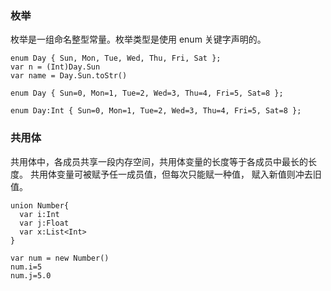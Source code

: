 ### 枚举

枚举是一组命名整型常量。枚举类型是使用 enum 关键字声明的。

~~~
enum Day { Sun, Mon, Tue, Wed, Thu, Fri, Sat };
var n = (Int)Day.Sun
var name = Day.Sun.toStr()
~~~

~~~
enum Day { Sun=0, Mon=1, Tue=2, Wed=3, Thu=4, Fri=5, Sat=8 };
~~~

~~~
enum Day:Int { Sun=0, Mon=1, Tue=2, Wed=3, Thu=4, Fri=5, Sat=8 };
~~~

### 共用体

共用体中，各成员共享一段内存空间，共用体变量的长度等于各成员中最长的长度。
共用体变量可被赋予任一成员值，但每次只能赋一种值， 赋入新值则冲去旧值。

~~~
union Number{
  var i:Int
  var j:Float
  var x:List<Int>
}

var num = new Number()
num.i=5
num.j=5.0
~~~